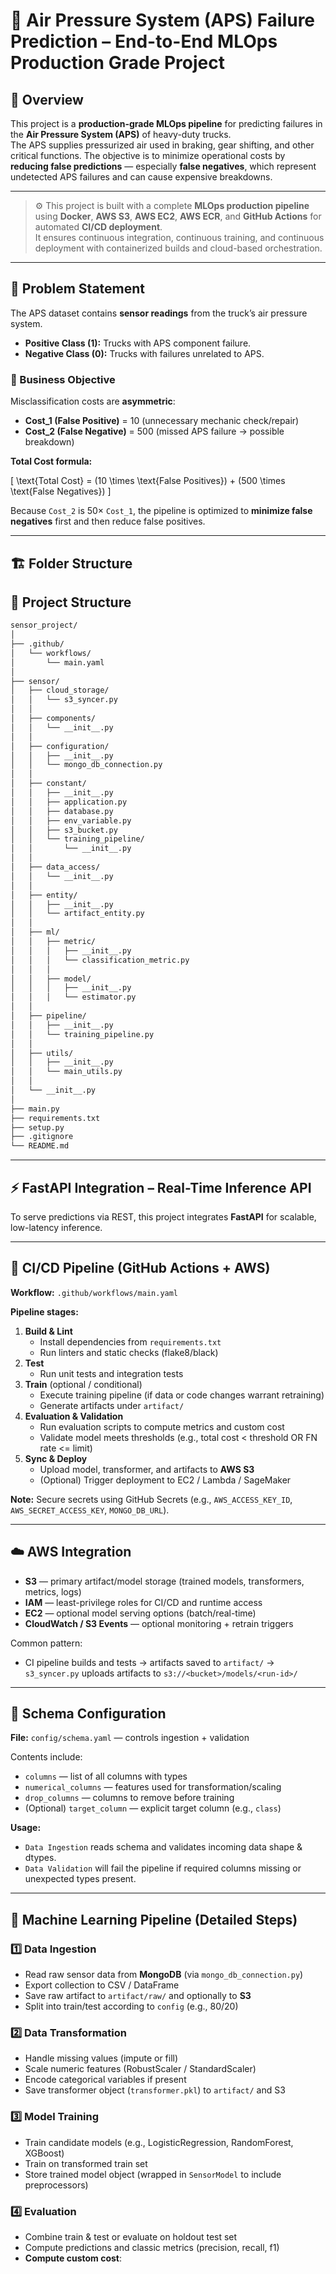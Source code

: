 # 🚛 Air Pressure System (APS) Failure Prediction – End-to-End MLOps Production Grade Project

## 🧠 Overview

This project is a **production-grade MLOps pipeline** for predicting failures in the **Air Pressure System (APS)** of heavy-duty trucks.  
The APS supplies pressurized air used in braking, gear shifting, and other critical functions. The objective is to minimize operational costs by **reducing false predictions** — especially **false negatives**, which represent undetected APS failures and can cause expensive breakdowns.

---
> ⚙️ This project is built with a complete **MLOps production pipeline** using **Docker**, **AWS S3**, **AWS EC2**, **AWS ECR**, and **GitHub Actions** for automated **CI/CD deployment**.  
It ensures continuous integration, continuous training, and continuous deployment with containerized builds and cloud-based orchestration.

---
## 🧩 Problem Statement

The APS dataset contains **sensor readings** from the truck’s air pressure system.

- **Positive Class (1):** Trucks with APS component failure.  
- **Negative Class (0):** Trucks with failures unrelated to APS.  

### 🎯 Business Objective

Misclassification costs are **asymmetric**:

- **Cost_1 (False Positive)** = 10 (unnecessary mechanic check/repair)  
- **Cost_2 (False Negative)** = 500 (missed APS failure → possible breakdown)

**Total Cost formula:**

\[
\text{Total Cost} = (10 \times \text{False Positives}) + (500 \times \text{False Negatives})
\]

Because `Cost_2` is 50× `Cost_1`, the pipeline is optimized to **minimize false negatives** first and then reduce false positives.

---

## 🏗️ Folder Structure

## 📁 Project Structure

```bash
sensor_project/
│
├── .github/
│   └── workflows/
│       └── main.yaml
│
├── sensor/
│   ├── cloud_storage/
│   │   └── s3_syncer.py
│   │
│   ├── components/
│   │   └── __init__.py
│   │
│   ├── configuration/
│   │   ├── __init__.py
│   │   └── mongo_db_connection.py
│   │
│   ├── constant/
│   │   ├── __init__.py
│   │   ├── application.py
│   │   ├── database.py
│   │   ├── env_variable.py
│   │   ├── s3_bucket.py
│   │   └── training_pipeline/
│   │       └── __init__.py
│   │
│   ├── data_access/
│   │   └── __init__.py
│   │
│   ├── entity/
│   │   ├── __init__.py
│   │   └── artifact_entity.py
│   │
│   ├── ml/
│   │   ├── metric/
│   │   │   ├── __init__.py
│   │   │   └── classification_metric.py
│   │   │
│   │   ├── model/
│   │   │   ├── __init__.py
│   │   │   └── estimator.py
│   │
│   ├── pipeline/
│   │   ├── __init__.py
│   │   └── training_pipeline.py
│   │
│   ├── utils/
│   │   ├── __init__.py
│   │   └── main_utils.py
│   │
│   └── __init__.py
│
├── main.py
├── requirements.txt
├── setup.py
├── .gitignore
└── README.md
```

---
## ⚡ FastAPI Integration – Real-Time Inference API

To serve predictions via REST, this project integrates **FastAPI** for scalable, low-latency inference.


---
## 🔄 CI/CD Pipeline (GitHub Actions + AWS)

**Workflow:** `.github/workflows/main.yaml`

**Pipeline stages:**
1. **Build & Lint**
   - Install dependencies from `requirements.txt`
   - Run linters and static checks (flake8/black)
2. **Test**
   - Run unit tests and integration tests
3. **Train** (optional / conditional)
   - Execute training pipeline (if data or code changes warrant retraining)
   - Generate artifacts under `artifact/`
4. **Evaluation & Validation**
   - Run evaluation scripts to compute metrics and custom cost
   - Validate model meets thresholds (e.g., total cost < threshold OR FN rate <= limit)
5. **Sync & Deploy**
   - Upload model, transformer, and artifacts to **AWS S3**
   - (Optional) Trigger deployment to EC2 / Lambda / SageMaker


**Note:** Secure secrets using GitHub Secrets (e.g., `AWS_ACCESS_KEY_ID`, `AWS_SECRET_ACCESS_KEY`, `MONGO_DB_URL`).

---

## ☁️ AWS Integration

- **S3** — primary artifact/model storage (trained models, transformers, metrics, logs)  
- **IAM** — least-privilege roles for CI/CD and runtime access  
- **EC2** — optional model serving options (batch/real-time)  
- **CloudWatch / S3 Events** — optional monitoring + retrain triggers

Common pattern:
- CI pipeline builds and tests → artifacts saved to `artifact/` → `s3_syncer.py` uploads artifacts to `s3://<bucket>/models/<run-id>/`

---

## 🧮 Schema Configuration

**File:** `config/schema.yaml` — controls ingestion + validation

Contents include:
- `columns` — list of all columns with types
- `numerical_columns` — features used for transformation/scaling
- `drop_columns` — columns to remove before training
- (Optional) `target_column` — explicit target column (e.g., `class`)

**Usage:**
- `Data Ingestion` reads schema and validates incoming data shape & dtypes.
- `Data Validation` will fail the pipeline if required columns missing or unexpected types present.

---

## 🧠 Machine Learning Pipeline (Detailed Steps)

### 1️⃣ Data Ingestion
- Read raw sensor data from **MongoDB** (via `mongo_db_connection.py`)
- Export collection to CSV / DataFrame
- Save raw artifact to `artifact/raw/` and optionally to **S3**
- Split into train/test according to `config` (e.g., 80/20)

### 2️⃣ Data Transformation
- Handle missing values (impute or fill)
- Scale numeric features (RobustScaler / StandardScaler)
- Encode categorical variables if present
- Save transformer object (`transformer.pkl`) to `artifact/` and S3

### 3️⃣ Model Training
- Train candidate models (e.g., LogisticRegression, RandomForest, XGBoost)
- Train on transformed train set
- Store trained model object (wrapped in `SensorModel` to include preprocessors)

### 4️⃣ Evaluation
- Combine train & test or evaluate on holdout test set
- Compute predictions and classic metrics (precision, recall, f1)
- **Compute custom cost**:
